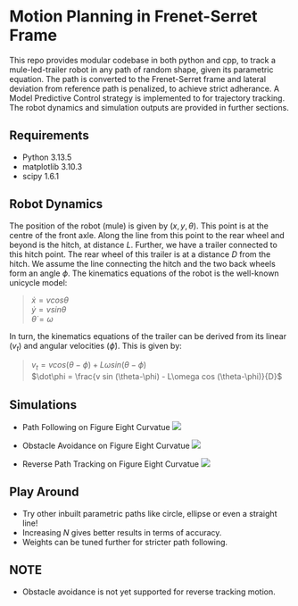 # Motion Planning in Frenet-Serret Frame
This repo provides modular codebase in both python and cpp, to track a mule-led-trailer robot in any path of random shape, given its parametric equation. The path is converted to the Frenet-Serret frame and lateral deviation from reference path is penalized, to achieve strict adherance. A Model Predictive Control strategy is implemented to for trajectory tracking. The robot dynamics and simulation outputs are provided in further sections. 

## Requirements
* Python 3.13.5
* matplotlib 3.10.3
* scipy 1.6.1

## Robot Dynamics
The position of the robot (mule) is given by $(x, y, θ)$. This point is at the centre of the front axle. Along the line from this point to the rear wheel and beyond is the hitch, at distance $L$. Further, we have a trailer connected to this hitch point. The rear wheel of this trailer is at a distance $D$ from the hitch. We assume the line connecting the hitch and the two back wheels form an angle $\phi$.
The kinematics equations of the robot is the well-known unicycle model:<br>
>$\dot x = v cos \theta$<br>
>$\dot y = v sin \theta$<br>
>$\dot \theta = \omega$<br>

In turn, the kinematics equations of the trailer can be derived from its linear ($v_{t}$) and angular velocities ($\dot\phi$). This is given by:<br>
>$v_{t} = v cos (\theta-\phi) + L\omega sin (\theta-\phi)$<br>
>$\dot\phi = \frac{v sin (\theta-\phi) - L\omega cos (\theta-\phi)}{D}$

## Simulations
* Path Following on Figure Eight Curvatue
![](./simulation/path_following.gif)

* Obstacle Avoidance on Figure Eight Curvatue
![](./simulation/obstacle_avoidance.gif)

* Reverse Path Tracking on Figure Eight Curvatue
![](./simulation/reverse_tracking.gif)

## Play Around
* Try other inbuilt parametric paths like circle, ellipse or even a straight line!
* Increasing $N$ gives better results in terms of accuracy.
* Weights can be tuned further for stricter path following.

## NOTE
* Obstacle avoidance is not yet supported for reverse tracking motion.


